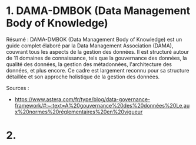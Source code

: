 # 1. DAMA-DMBOK (Data Management Body of Knowledge)

Résumé : DAMA-DMBOK (Data Management Body of Knowledge) est un guide complet élaboré par la Data Management Association (DAMA), 
couvrant tous les aspects de la gestion des données. Il est structuré autour de 11 domaines de connaissance, tels que la gouvernance des données, 
la qualité des données, la gestion des métadonnées, l'architecture des données, et plus encore. Ce cadre est largement reconnu 
pour sa structure détaillée et son approche holistique de la gestion des données.

Sources :
- https://www.astera.com/fr/type/blog/data-governance-framework/#:~:text=A%20gouvernance%20des%20données%20Le,aux%20normes%20réglementaires%20en%20vigueur


# 2. 
